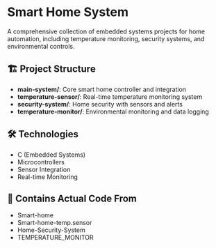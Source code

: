 # Smart Home System

A comprehensive collection of embedded systems projects for home automation, including temperature monitoring, security systems, and environmental controls.

## 🏗️ Project Structure

- **main-system/**: Core smart home controller and integration
- **temperature-sensor/**: Real-time temperature monitoring system  
- **security-system/**: Home security with sensors and alerts
- **temperature-monitor/**: Environmental monitoring and data logging

## 🛠️ Technologies
- C (Embedded Systems)
- Microcontrollers
- Sensor Integration
- Real-time Monitoring

## 📁 Contains Actual Code From
- Smart-home
- Smart-home-temp.sensor  
- Home-Security-System
- TEMPERATURE_MONITOR
